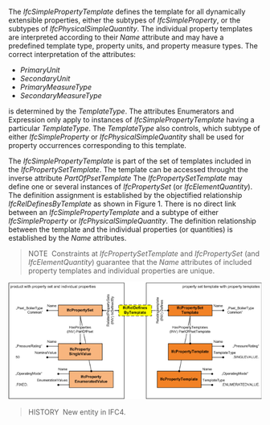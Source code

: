 ﻿The _IfcSimplePropertyTemplate_ defines the template for all dynamically extensible properties, either the subtypes of _IfcSimpleProperty_, or the subtypes of _IfcPhysicalSimpleQuantity_. The individual property templates are interpreted according to their _Name_ attribute and may have a predefined template type, property units, and property measure types. The correct interpretation of the attributes:

* _PrimaryUnit_
* _SecondaryUnit_
* _PrimaryMeasureType_
* _SecondaryMeasureType_

is determined by the _TemplateType_. The attributes Enumerators and Expression only apply to instances of _IfcSimplePropertyTemplate_ having a particular _TemplateType_. The _TemplateType_ also controls, which subtype of either _IfcSimpleProperty_ or _IfcPhysicalSimpleQuantity_ shall be used for property occurrences corresponding to this template.

The _IfcSimplePropertyTemplate_ is part of the set of templates included in the _IfcPropertySetTemplate_. The template can be accessed throught the inverse attribute _PartOfPsetTemplate_ The _IfcPropertySetTemplate_ may define one or several instances of _IfcPropertySet_ (or _IfcElementQuantity_). The definition assignment is established by the objectified relationship _IfcRelDefinesByTemplate_ as shown in Figure 1. There is no direct link between an _IfcSimplePropertyTemplate_ and a subtype of either _IfcSimpleProperty_ or _IfcPhysicalSimpleQuantity_. The definition relationship between the template and the individual properties (or quantities) is established by the _Name_ attributes.

> NOTE&nbsp; Constraints at _IfcPropertySetTemplate_ and _IfcPropertySet_ (and _IfcElementQuantity_) guarantee that the _Name_ attributes of included property templates and individual properties are unique.

!["IfcSimplePropertyTemplate figure 1"](../../../../../../figures/ifcsimplepropertytemplate_fig-1.png "Figure 1 &mdash; Property template relationships")

> HISTORY&nbsp; New entity in IFC4.
